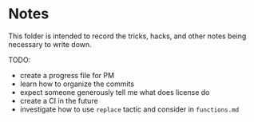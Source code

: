 # Notes

This folder is intended to record the tricks, hacks, and other notes being necessary to write down.

TODO:
- create a progress file for PM
- learn how to organize the commits
- expect someone generously tell me what does license do
- create a CI in the future
- investigate how to use `replace` tactic and consider in `functions.md`